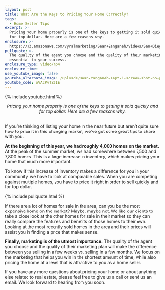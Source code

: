 ```yaml
---
layout: post
title: What Are the Keys to Pricing Your Home Correctly?
tags:
  - Home Seller Tips
excerpt: >-
  Pricing your home properly is one of the keys to getting it sold quickly and
  for top dollar. Here are a few reasons why.
enclosure: >-
  https://s3.amazonaws.com/vyralmarketing/Sean+Zanganeh/Videos/San+Diego%252C+CA+Real+Estate+-+How+to+price+your+home+in+today%2527s+market.mp4
pullquote: >-
  The quality of the agent you choose and the quality of their marketing is
  essential to your success.
enclosure_type: video/mp4
enclosure_time:
use_youtube_image: false
youtube_alternate_image: /uploads/sean-zanganeh-sept-1-screen-shot-no-play-1.jpg
youtube_code: oVAcPvTZSIE
---
```


{% include youtube.html %}

<center><em>Pricing your home properly is one of the keys to getting it sold quickly and for top dollar. Here are a few reasons why.</em></center>

<center>&nbsp;</center>

If you’re thinking of listing your home in the near future but aren’t quite sure how to price it in this changing market, we’ve got some great tips to share with you.&nbsp;

**At the beginning of this year, we had roughly 4,000 homes on the market.** At the peak of the summer market, we had somewhere between 7,500 and 7,800 homes. This is a large increase in inventory, which makes pricing your home that much more important.

To know if this increase of inventory makes a difference for you in your community, we have to look at comparable sales. When you are competing against multiple homes, you have to price it right in order to sell quickly and for top dollar.

{% include pullquote.html %}

If there are a lot of homes for sale in the area, can you be the most expensive home on the market? Maybe, maybe not. We like our clients to take a close look at the other homes for sale in their market so they can really compare the features and benefits of those homes to their own. Looking at the most recently sold homes in the area and their prices will assist you in finding a price that makes sense.

**Finally, marketing is of the utmost importance.** The quality of the agent you choose and the quality of their marketing plan will make the difference between you selling in a few weeks vs. selling in a few months. We focus on the marketing that helps you win in the shortest amount of time, while also pricing the home at a level that is attractive to you as a home seller.

If you have any more questions about pricing your home or about anything else related to real estate, please feel free to give us a call or send us an email. We look forward to hearing from you soon.